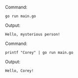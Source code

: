 Command:
```
go run main.go
```

Output:
```
Hello, mysterious person!
```

Command:
```
printf "Corey" | go run main.go
```

Output:
```
Hello, Corey!
```